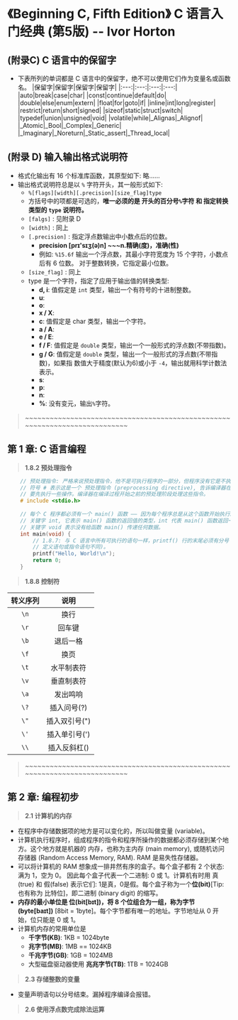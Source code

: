 # 《Beginning C, Fifth Edition》 C 语言入门经典 (第5版) -- Ivor Horton 

## (附录C) C 语言中的保留字
- 下表所列的单词都是 C 语言中的保留字，绝不可以使用它们作为变量名或函数名。
|保留字|保留字|保留字|保留字|
|:---:|:---:|:---:|:---:|
|auto|break|case|char|
|const|continue|default|do|
|double|else|enum|extern|
|float|for|goto|if|
|inline|int|long|register|
|restrict|return|short|signed|
|sizeof|static|struct|switch|
|typedef|union|unsigned|void|
|volatile|while|_Alignas|_Alignof|
|_Atomic|_Bool|_Complex|_Generic|
|_Imaginary|_Noreturn|_Static_assert|_Thread_local|


## (附录 D) 输入输出格式说明符
- 格式化输出有 16 个标准库函数，其原型如下: 略......
- 输出格式说明符总是以 `%` 字符开头，其一般形式如下:
    + ```%[flags][width][.precision][size_flag]type```
    + 方括号中的项都是可选的，**唯一必须的是 开头的百分号`%`字符 和 指定转换类型的 `type`
        说明符。**  
    + `[falgs]` : 见附录 D
    + `[width]` : 同上
    + `[.precision]` : 指定浮点数输出中小数点后的位数。
        - **precision [prɪ'sɪʒ(ə)n] ~~~n.精确(度)，准确(性)**
        - 例如: `%15.6f` 输出一个浮点数，其最小字符宽度为 15 个字符，小数点后有 6 位数。
            对于整数转换，它指定最小位数。
    + `[size_flag]` : 同上
    + type 是一个字符，指定了应用于输出值的转换类型:
        - **d, i**: 值假定是 `int` 类型，输出一个有符号的十进制整数。
        - **u**: 
        - **o**:    
        - **x / X**:    
        - **c**: 值假定是 char 类型，输出一个字符。
        - **a / A**:    
        - **e / E**:    
        - **f / F**: 值假定是 `double` 类型，输出一个一般形式的浮点数(不带指数)。
        - **g / G**: 值假定是 `double` 类型，输出一个一般形式的浮点数(不带指数)，如果指
            数值大于精度(默认为6)或小于 `-4`，输出就用科学计数法表示。
        - **s**:
        - **p**:    
        - **n**:    
        - **%**: 没有变元，输出`%`字符。   



> *~~~~~~~~~~~~~~~~~~~~~~~~~~~~~~~~~~~~~~~~~~~~~~~~~~~~~~~~~~~~~~~~~~~~~~~~~~~*


## 第 1 章: C 语言编程

> **1.8.2 预处理指令**

```c
    // 预处理指令: 严格来说预处理指令，他不是可执行程序的一部分，但程序没有它是不执行的。
    // 符号 # 表示这是一个 预处理指令 (preprocessing directive), 告诉编译器在编译源代码之前
    // 要先执行一些操作。编译器在编译过程开始之前的预处理阶段处理这些指令。
    # include <stdio.h>
    
    // 每个 C 程序都必须有一个 main() 函数 —— 因为每个程序总是从这个函数开始执行。
    // 关键字 int, 它表示 main() 函数的返回值的类型，int 代表 main() 函数返回一个整数值。
    // 关键字 void 表示没有给函数 main() 传递任何数据。
    int main(void) {
        // 1.8.7: 与 C 语言中所有可执行的语句一样，printf() 行的末尾必须有分号 (这与
        // 定义语句或指令语句不同)。 
        printf("Hello, World!\n");
        return 0;
    }
```

> **1.8.8 控制符**

|转义序列|说明|
|:---:|:---:|
|`\n`|换行|
|`\r`|回车键|
|`\b`|退后一格|
|`\f`|换页|
|`\t`|水平制表符|
|`\v`|垂直制表符|
|`\a`|发出鸣响|
|`\?`|插入问号(?)|
|`\"`|插入双引号(")|
|`\'`|插入单引号(')|
|`\\`|插入反斜杠(\)|



> *~~~~~~~~~~~~~~~~~~~~~~~~~~~~~~~~~~~~~~~~~~~~~~~~~~~~~~~~~~~~~~~~~~~~~~~~~~~*


## 第 2 章: 编程初步 
> **2.1 计算机的内存**
- 在程序中存储数据项的地方是可以变化的，所以叫做变量 (variable)。
- 计算机执行程序时，组成程序的指令和程序所操作的数据都必须存储到某个地方。这个地方就是机器的
  内存，也称为主内存 (main memory), 或随机访问存储器 (Random Access Memory, RAM). RAM
  是易失性存储器。
- 可以将计算机的 RAM 想象成一排井然有序的盒子。每个盒子都有 2 个状态: 满为 1，空为 0。
  因此每个盒子代表一个二进制: 0 或 1。计算机有时用 真(true) 和 假(false) 表示它们: 
  1是真，0是假。每个盒子称为一个**位(bit)**[Tip: 也有称为 比特位]，即二进制 
  (binary digit) 的缩写。
- **内存的最小单位是 位(bit[bɪt])，将 8 个位组合为一组，称为字节 (byte[baɪt])**
  [8bit = 1byte]。每个字节都有唯一的地址。字节地址从 0 开始，位只能是 0 或 1。
- 计算机内存的常用单位是 
    + **千字节(KB)**: 1KB = 1024byte
    + **兆字节(MB)**: 1MB == 1024KB
    + **千兆字节(GB)**: 1GB = 1024MB
    + 大型磁盘驱动器使用 **兆兆字节(TB)**: 1TB = 1024GB
  
  
> **2.3 存储整数的变量**
- 变量声明语句以分号结束。漏掉程序编译会报错。


> **2.6 使用浮点数完成除法运算**

